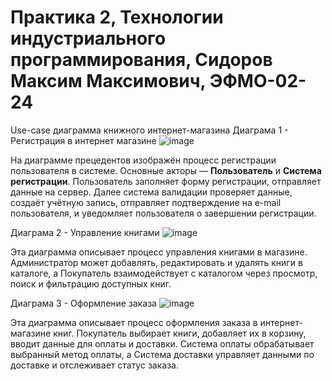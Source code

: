 # Практика 2, Технологии индустриального программирования, Сидоров Максим Максимович, ЭФМО-02-24
Use-case диаграмма книжного интернет-магазина
Диаграма 1 - Регистрация в интернет магазине
![image](https://github.com/user-attachments/assets/75176077-b542-48ef-8a80-2188338999f9)


На диаграмме прецедентов изображён процесс регистрации пользователя в системе. Основные акторы — **Пользователь** и **Система регистрации**. Пользователь заполняет форму регистрации, отправляет данные на сервер. Далее система валидации проверяет данные, создаёт учётную запись, отправляет подтверждение на e-mail пользователя, и уведомляет пользователя о завершении регистрации.

Диаграма 2 - Управление книгами
![image](https://github.com/user-attachments/assets/8691e103-e31e-4a01-80d6-7972791d4068)

Эта диаграмма описывает процесс управления книгами в магазине. Администратор может добавлять, редактировать и удалять книги в каталоге, а Покупатель взаимодействует с каталогом через просмотр, поиск и фильтрацию доступных книг.

Диаграма 3 - Оформление заказа
![image](https://github.com/user-attachments/assets/a338cbe1-c1c1-4c52-bb39-3eb11be3ff67)

Эта диаграмма описывает процесс оформления заказа в интернет-магазине книг. Покупатель выбирает книги, добавляет их в корзину, вводит данные для оплаты и доставки. Система оплаты обрабатывает выбранный метод оплаты, а Система доставки управляет данными по доставке и отслеживает статус заказа.

